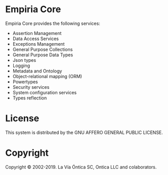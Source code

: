 ﻿# Empiria Core

Empiria Core provides the following services:

 - Assertion Management
 - Data Access Services
 - Exceptions Management
 - General Purpose Collections
 - General Purpose Data Types
 - Json types
 - Logging
 - Metadata and Ontology
 - Object-relational mapping (ORM)
 - Powertypes
 - Security services
 - System configuration services
 - Types reflection

# License

This system is distributed by the GNU AFFERO GENERAL PUBLIC LICENSE.

# Copyright

Copyright © 2002-2019. La Vía Óntica SC, Ontica LLC and colaborators.

